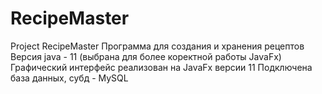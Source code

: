 # RecipeMaster
Project RecipeMaster
Программа для создания и хранения рецептов
Версия java - 11 (выбрана для более коректной работы JavaFx)
Графический интерфейс реализован на JavaFx версии 11
Подключена база данных, субд - MySQL
